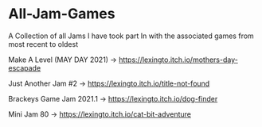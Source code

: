 # All-Jam-Games
A Collection of all Jams I have took part In with the associated games from most recent to oldest

Make A Level (MAY DAY 2021) -> https://lexingto.itch.io/mothers-day-escapade

Just Another Jam #2 -> https://lexingto.itch.io/title-not-found

Brackeys Game Jam 2021.1 ->  https://lexingto.itch.io/dog-finder

Mini Jam 80 -> https://lexingto.itch.io/cat-bit-adventure
